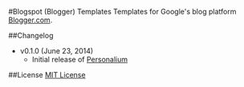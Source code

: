 #Blogspot (Blogger) Templates
Templates for Google's blog platform [Blogger.com](https://blogger.com/).

##Changelog
* v0.1.0 (June 23, 2014)
  * Initial release of [Personalium](https://github.com/web-xaser/blogspot-templates/tree/master/Personalium)

##License
[MIT License](http://web-xaser.mit-license.org)
